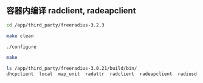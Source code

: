 ## 容器内编译 radclient, radeapclient
``` bash
cd /app/third_party/freeradius-3.2.3

make clean

./configure

make

ls /app/third_party/freeradius-3.0.21/build/bin/
dhcpclient  local  map_unit  radattr  radclient  radeapclient  radiusd radmin  radwho  rbmonkey  smbencrypt  unittest
```
